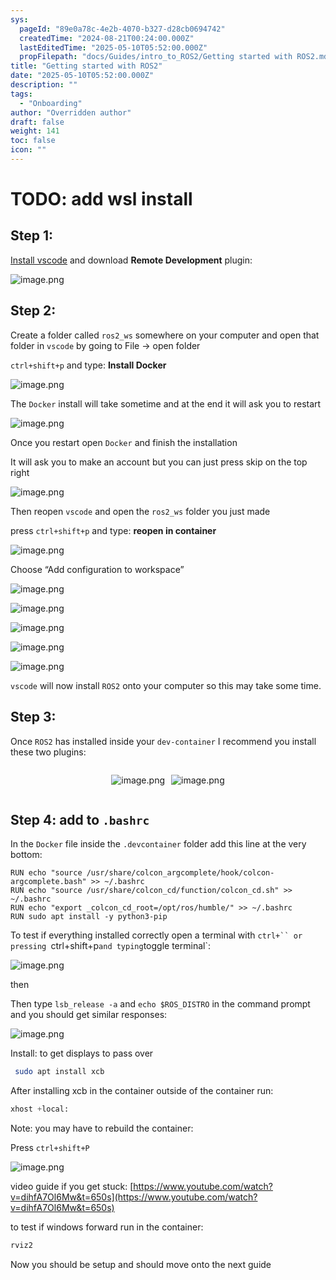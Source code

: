 ```yaml
---
sys:
  pageId: "89e0a78c-4e2b-4070-b327-d28cb0694742"
  createdTime: "2024-08-21T00:24:00.000Z"
  lastEditedTime: "2025-05-10T05:52:00.000Z"
  propFilepath: "docs/Guides/intro_to_ROS2/Getting started with ROS2.md"
title: "Getting started with ROS2"
date: "2025-05-10T05:52:00.000Z"
description: ""
tags:
  - "Onboarding"
author: "Overridden author"
draft: false
weight: 141
toc: false
icon: ""
---
```


# TODO: add wsl install

## Step 1:

[Install vscode](https://code.visualstudio.com/download) and download **Remote Development** plugin:

![image.png](https://prod-files-secure.s3.us-west-2.amazonaws.com/d518164a-d88e-44d1-a4ee-3adb3bd8bce0/efb52993-1881-4a40-b95e-6f020334f022/image.png?X-Amz-Algorithm=AWS4-HMAC-SHA256&X-Amz-Content-Sha256=UNSIGNED-PAYLOAD&X-Amz-Credential=ASIAZI2LB4664XHXK7RV%2F20250524%2Fus-west-2%2Fs3%2Faws4_request&X-Amz-Date=20250524T061058Z&X-Amz-Expires=3600&X-Amz-Security-Token=IQoJb3JpZ2luX2VjEEUaCXVzLXdlc3QtMiJHMEUCIGMHveTXmsYEG6f7juoxJiR5Mf3CbRvdx3WWNfBMWmBSAiEAi1YmesJspFuMH7rD8A21OUdeSpfEw95eQH98hoF%2FnUcqiAQI%2Fv%2F%2F%2F%2F%2F%2F%2F%2F%2F%2FARAAGgw2Mzc0MjMxODM4MDUiDGbqTjwwZ8%2FR%2FaE88SrcA4K0VHij%2Fgv8YcH0xNVxjiLMkFogdRSuDtHKTy78wK%2BcLpzVfRKVTOIc1lay%2BsaIzOO1sVXEY6LIoFEdg%2F7pAg%2FW4gODuEB7wkxnwfFjJWT4VfzJ4RJUWt7PoWAD7fcO0NDqI8hfCaX1R24bC8n931eeJIOxOjcU1UWv%2F0iKE53o3gaYugFdr%2FVR7kfSRkpUeH1jE8GgsN6bRcaZacXdEuA8Pyoj%2Fyx2ztkL73cgqgL0yAIWWZ1iyj659P5QVthkB0CfOCLuMeVmKqBSNMLF4JP1Rcr0dHJ%2Fw4csvs3rAaWOFeLMCwjV7QzfVhYf7wTW2iK%2Fa6qt1QmlEuZYmm%2FmK%2F4iij0LlEo7v2U9HObVaW3MDgSGYfzha4FlItMS85L6f%2BPdfoLC7hBa2ldKHIVO1XSrK44AgIU1%2BgaIkRJ6C%2BhaFQfzHddPAxggGqWndWKU%2FehzG48ZGA3eMdF%2BK%2BfcDEJ1596OnSxFbOFuQHV6JRt3XJdmzcDDtqV8365D%2FDbDfww8a5RcP11u%2BdcA2IbI8PuaLBhFEIUs5rzJkODmfhZXKaYTtFqCYFNCjlj2iPGTuR716y3WWCplfs94hwLyKVC6N0dg9GWTPENluSMEKpRiMSMMKFwDry%2BHQwl9MNmrxcEGOqUBtMu3HYKKhgNDtUVNQoi87ZriSx%2BEccfOJjQLxj9FR9exQ%2BT6jJasKUvJgRut3iehAaE7D6TEZAzx7BEJxFq1ekULRvzBBU5lU6wI9bnMOA%2BkYZbYcYnzQcA%2F4xCnohxpRjvOf%2BRe2K40iKgaqwPtfzvC0cWBKIaosxSEsRNVuP0siriKKCaplTPudjgFTqjTayUaOLFEA8oWN1gOEXoVt7JNFqaf&X-Amz-Signature=682e4a757652d7497a831e4e5ce6457439e0ecee489536dd48b0643cf2430516&X-Amz-SignedHeaders=host&x-id=GetObject)

## Step 2:

Create a folder called `ros2_ws` somewhere on your computer and open that folder in `vscode` by going to File → open folder 

`ctrl+shift+p` and type: **Install Docker**

![image.png](https://prod-files-secure.s3.us-west-2.amazonaws.com/d518164a-d88e-44d1-a4ee-3adb3bd8bce0/2269dc0e-1cd5-47ff-bceb-c04ad9b2eab0/image.png?X-Amz-Algorithm=AWS4-HMAC-SHA256&X-Amz-Content-Sha256=UNSIGNED-PAYLOAD&X-Amz-Credential=ASIAZI2LB4664XHXK7RV%2F20250524%2Fus-west-2%2Fs3%2Faws4_request&X-Amz-Date=20250524T061058Z&X-Amz-Expires=3600&X-Amz-Security-Token=IQoJb3JpZ2luX2VjEEUaCXVzLXdlc3QtMiJHMEUCIGMHveTXmsYEG6f7juoxJiR5Mf3CbRvdx3WWNfBMWmBSAiEAi1YmesJspFuMH7rD8A21OUdeSpfEw95eQH98hoF%2FnUcqiAQI%2Fv%2F%2F%2F%2F%2F%2F%2F%2F%2F%2FARAAGgw2Mzc0MjMxODM4MDUiDGbqTjwwZ8%2FR%2FaE88SrcA4K0VHij%2Fgv8YcH0xNVxjiLMkFogdRSuDtHKTy78wK%2BcLpzVfRKVTOIc1lay%2BsaIzOO1sVXEY6LIoFEdg%2F7pAg%2FW4gODuEB7wkxnwfFjJWT4VfzJ4RJUWt7PoWAD7fcO0NDqI8hfCaX1R24bC8n931eeJIOxOjcU1UWv%2F0iKE53o3gaYugFdr%2FVR7kfSRkpUeH1jE8GgsN6bRcaZacXdEuA8Pyoj%2Fyx2ztkL73cgqgL0yAIWWZ1iyj659P5QVthkB0CfOCLuMeVmKqBSNMLF4JP1Rcr0dHJ%2Fw4csvs3rAaWOFeLMCwjV7QzfVhYf7wTW2iK%2Fa6qt1QmlEuZYmm%2FmK%2F4iij0LlEo7v2U9HObVaW3MDgSGYfzha4FlItMS85L6f%2BPdfoLC7hBa2ldKHIVO1XSrK44AgIU1%2BgaIkRJ6C%2BhaFQfzHddPAxggGqWndWKU%2FehzG48ZGA3eMdF%2BK%2BfcDEJ1596OnSxFbOFuQHV6JRt3XJdmzcDDtqV8365D%2FDbDfww8a5RcP11u%2BdcA2IbI8PuaLBhFEIUs5rzJkODmfhZXKaYTtFqCYFNCjlj2iPGTuR716y3WWCplfs94hwLyKVC6N0dg9GWTPENluSMEKpRiMSMMKFwDry%2BHQwl9MNmrxcEGOqUBtMu3HYKKhgNDtUVNQoi87ZriSx%2BEccfOJjQLxj9FR9exQ%2BT6jJasKUvJgRut3iehAaE7D6TEZAzx7BEJxFq1ekULRvzBBU5lU6wI9bnMOA%2BkYZbYcYnzQcA%2F4xCnohxpRjvOf%2BRe2K40iKgaqwPtfzvC0cWBKIaosxSEsRNVuP0siriKKCaplTPudjgFTqjTayUaOLFEA8oWN1gOEXoVt7JNFqaf&X-Amz-Signature=14289e6df4fda790f27afe98bc80d770669934e1c7842417c9c3d8de39ab5d81&X-Amz-SignedHeaders=host&x-id=GetObject)

The `Docker` install will take sometime and at the end it will ask you to restart

![image.png](https://prod-files-secure.s3.us-west-2.amazonaws.com/d518164a-d88e-44d1-a4ee-3adb3bd8bce0/ed233f78-be33-4b1f-b89c-9c346c0e961e/image.png?X-Amz-Algorithm=AWS4-HMAC-SHA256&X-Amz-Content-Sha256=UNSIGNED-PAYLOAD&X-Amz-Credential=ASIAZI2LB4664XHXK7RV%2F20250524%2Fus-west-2%2Fs3%2Faws4_request&X-Amz-Date=20250524T061058Z&X-Amz-Expires=3600&X-Amz-Security-Token=IQoJb3JpZ2luX2VjEEUaCXVzLXdlc3QtMiJHMEUCIGMHveTXmsYEG6f7juoxJiR5Mf3CbRvdx3WWNfBMWmBSAiEAi1YmesJspFuMH7rD8A21OUdeSpfEw95eQH98hoF%2FnUcqiAQI%2Fv%2F%2F%2F%2F%2F%2F%2F%2F%2F%2FARAAGgw2Mzc0MjMxODM4MDUiDGbqTjwwZ8%2FR%2FaE88SrcA4K0VHij%2Fgv8YcH0xNVxjiLMkFogdRSuDtHKTy78wK%2BcLpzVfRKVTOIc1lay%2BsaIzOO1sVXEY6LIoFEdg%2F7pAg%2FW4gODuEB7wkxnwfFjJWT4VfzJ4RJUWt7PoWAD7fcO0NDqI8hfCaX1R24bC8n931eeJIOxOjcU1UWv%2F0iKE53o3gaYugFdr%2FVR7kfSRkpUeH1jE8GgsN6bRcaZacXdEuA8Pyoj%2Fyx2ztkL73cgqgL0yAIWWZ1iyj659P5QVthkB0CfOCLuMeVmKqBSNMLF4JP1Rcr0dHJ%2Fw4csvs3rAaWOFeLMCwjV7QzfVhYf7wTW2iK%2Fa6qt1QmlEuZYmm%2FmK%2F4iij0LlEo7v2U9HObVaW3MDgSGYfzha4FlItMS85L6f%2BPdfoLC7hBa2ldKHIVO1XSrK44AgIU1%2BgaIkRJ6C%2BhaFQfzHddPAxggGqWndWKU%2FehzG48ZGA3eMdF%2BK%2BfcDEJ1596OnSxFbOFuQHV6JRt3XJdmzcDDtqV8365D%2FDbDfww8a5RcP11u%2BdcA2IbI8PuaLBhFEIUs5rzJkODmfhZXKaYTtFqCYFNCjlj2iPGTuR716y3WWCplfs94hwLyKVC6N0dg9GWTPENluSMEKpRiMSMMKFwDry%2BHQwl9MNmrxcEGOqUBtMu3HYKKhgNDtUVNQoi87ZriSx%2BEccfOJjQLxj9FR9exQ%2BT6jJasKUvJgRut3iehAaE7D6TEZAzx7BEJxFq1ekULRvzBBU5lU6wI9bnMOA%2BkYZbYcYnzQcA%2F4xCnohxpRjvOf%2BRe2K40iKgaqwPtfzvC0cWBKIaosxSEsRNVuP0siriKKCaplTPudjgFTqjTayUaOLFEA8oWN1gOEXoVt7JNFqaf&X-Amz-Signature=cb5655cad11a1b021da591df010ca1418726eca503a7949d939f1085f8aa8069&X-Amz-SignedHeaders=host&x-id=GetObject)

Once you restart open `Docker` and finish the installation

It will ask you to make an account but you can just press skip on the top right

![image.png](https://prod-files-secure.s3.us-west-2.amazonaws.com/d518164a-d88e-44d1-a4ee-3adb3bd8bce0/21010ad9-1659-4fd9-9f59-9932a09b2a3d/image.png?X-Amz-Algorithm=AWS4-HMAC-SHA256&X-Amz-Content-Sha256=UNSIGNED-PAYLOAD&X-Amz-Credential=ASIAZI2LB4664XHXK7RV%2F20250524%2Fus-west-2%2Fs3%2Faws4_request&X-Amz-Date=20250524T061058Z&X-Amz-Expires=3600&X-Amz-Security-Token=IQoJb3JpZ2luX2VjEEUaCXVzLXdlc3QtMiJHMEUCIGMHveTXmsYEG6f7juoxJiR5Mf3CbRvdx3WWNfBMWmBSAiEAi1YmesJspFuMH7rD8A21OUdeSpfEw95eQH98hoF%2FnUcqiAQI%2Fv%2F%2F%2F%2F%2F%2F%2F%2F%2F%2FARAAGgw2Mzc0MjMxODM4MDUiDGbqTjwwZ8%2FR%2FaE88SrcA4K0VHij%2Fgv8YcH0xNVxjiLMkFogdRSuDtHKTy78wK%2BcLpzVfRKVTOIc1lay%2BsaIzOO1sVXEY6LIoFEdg%2F7pAg%2FW4gODuEB7wkxnwfFjJWT4VfzJ4RJUWt7PoWAD7fcO0NDqI8hfCaX1R24bC8n931eeJIOxOjcU1UWv%2F0iKE53o3gaYugFdr%2FVR7kfSRkpUeH1jE8GgsN6bRcaZacXdEuA8Pyoj%2Fyx2ztkL73cgqgL0yAIWWZ1iyj659P5QVthkB0CfOCLuMeVmKqBSNMLF4JP1Rcr0dHJ%2Fw4csvs3rAaWOFeLMCwjV7QzfVhYf7wTW2iK%2Fa6qt1QmlEuZYmm%2FmK%2F4iij0LlEo7v2U9HObVaW3MDgSGYfzha4FlItMS85L6f%2BPdfoLC7hBa2ldKHIVO1XSrK44AgIU1%2BgaIkRJ6C%2BhaFQfzHddPAxggGqWndWKU%2FehzG48ZGA3eMdF%2BK%2BfcDEJ1596OnSxFbOFuQHV6JRt3XJdmzcDDtqV8365D%2FDbDfww8a5RcP11u%2BdcA2IbI8PuaLBhFEIUs5rzJkODmfhZXKaYTtFqCYFNCjlj2iPGTuR716y3WWCplfs94hwLyKVC6N0dg9GWTPENluSMEKpRiMSMMKFwDry%2BHQwl9MNmrxcEGOqUBtMu3HYKKhgNDtUVNQoi87ZriSx%2BEccfOJjQLxj9FR9exQ%2BT6jJasKUvJgRut3iehAaE7D6TEZAzx7BEJxFq1ekULRvzBBU5lU6wI9bnMOA%2BkYZbYcYnzQcA%2F4xCnohxpRjvOf%2BRe2K40iKgaqwPtfzvC0cWBKIaosxSEsRNVuP0siriKKCaplTPudjgFTqjTayUaOLFEA8oWN1gOEXoVt7JNFqaf&X-Amz-Signature=6020198cf0fb6e82927f09f37a589d0fab65dc9ae7825ce88642d309dddd1892&X-Amz-SignedHeaders=host&x-id=GetObject)

Then reopen `vscode` and open the `ros2_ws` folder you just made

press `ctrl+shift+p` and type: **reopen in container**

![image.png](https://prod-files-secure.s3.us-west-2.amazonaws.com/d518164a-d88e-44d1-a4ee-3adb3bd8bce0/4e93b8c2-41ad-488c-8095-c74205196118/image.png?X-Amz-Algorithm=AWS4-HMAC-SHA256&X-Amz-Content-Sha256=UNSIGNED-PAYLOAD&X-Amz-Credential=ASIAZI2LB4664XHXK7RV%2F20250524%2Fus-west-2%2Fs3%2Faws4_request&X-Amz-Date=20250524T061058Z&X-Amz-Expires=3600&X-Amz-Security-Token=IQoJb3JpZ2luX2VjEEUaCXVzLXdlc3QtMiJHMEUCIGMHveTXmsYEG6f7juoxJiR5Mf3CbRvdx3WWNfBMWmBSAiEAi1YmesJspFuMH7rD8A21OUdeSpfEw95eQH98hoF%2FnUcqiAQI%2Fv%2F%2F%2F%2F%2F%2F%2F%2F%2F%2FARAAGgw2Mzc0MjMxODM4MDUiDGbqTjwwZ8%2FR%2FaE88SrcA4K0VHij%2Fgv8YcH0xNVxjiLMkFogdRSuDtHKTy78wK%2BcLpzVfRKVTOIc1lay%2BsaIzOO1sVXEY6LIoFEdg%2F7pAg%2FW4gODuEB7wkxnwfFjJWT4VfzJ4RJUWt7PoWAD7fcO0NDqI8hfCaX1R24bC8n931eeJIOxOjcU1UWv%2F0iKE53o3gaYugFdr%2FVR7kfSRkpUeH1jE8GgsN6bRcaZacXdEuA8Pyoj%2Fyx2ztkL73cgqgL0yAIWWZ1iyj659P5QVthkB0CfOCLuMeVmKqBSNMLF4JP1Rcr0dHJ%2Fw4csvs3rAaWOFeLMCwjV7QzfVhYf7wTW2iK%2Fa6qt1QmlEuZYmm%2FmK%2F4iij0LlEo7v2U9HObVaW3MDgSGYfzha4FlItMS85L6f%2BPdfoLC7hBa2ldKHIVO1XSrK44AgIU1%2BgaIkRJ6C%2BhaFQfzHddPAxggGqWndWKU%2FehzG48ZGA3eMdF%2BK%2BfcDEJ1596OnSxFbOFuQHV6JRt3XJdmzcDDtqV8365D%2FDbDfww8a5RcP11u%2BdcA2IbI8PuaLBhFEIUs5rzJkODmfhZXKaYTtFqCYFNCjlj2iPGTuR716y3WWCplfs94hwLyKVC6N0dg9GWTPENluSMEKpRiMSMMKFwDry%2BHQwl9MNmrxcEGOqUBtMu3HYKKhgNDtUVNQoi87ZriSx%2BEccfOJjQLxj9FR9exQ%2BT6jJasKUvJgRut3iehAaE7D6TEZAzx7BEJxFq1ekULRvzBBU5lU6wI9bnMOA%2BkYZbYcYnzQcA%2F4xCnohxpRjvOf%2BRe2K40iKgaqwPtfzvC0cWBKIaosxSEsRNVuP0siriKKCaplTPudjgFTqjTayUaOLFEA8oWN1gOEXoVt7JNFqaf&X-Amz-Signature=7c2b4d4a2ab796a8f6f238149e69156606861e43c50901d39342a7d1b82a2cbe&X-Amz-SignedHeaders=host&x-id=GetObject)

Choose “Add configuration to workspace”

![image.png](https://prod-files-secure.s3.us-west-2.amazonaws.com/d518164a-d88e-44d1-a4ee-3adb3bd8bce0/9560b282-5060-4989-ba37-97e7b2c22476/image.png?X-Amz-Algorithm=AWS4-HMAC-SHA256&X-Amz-Content-Sha256=UNSIGNED-PAYLOAD&X-Amz-Credential=ASIAZI2LB4664XHXK7RV%2F20250524%2Fus-west-2%2Fs3%2Faws4_request&X-Amz-Date=20250524T061058Z&X-Amz-Expires=3600&X-Amz-Security-Token=IQoJb3JpZ2luX2VjEEUaCXVzLXdlc3QtMiJHMEUCIGMHveTXmsYEG6f7juoxJiR5Mf3CbRvdx3WWNfBMWmBSAiEAi1YmesJspFuMH7rD8A21OUdeSpfEw95eQH98hoF%2FnUcqiAQI%2Fv%2F%2F%2F%2F%2F%2F%2F%2F%2F%2FARAAGgw2Mzc0MjMxODM4MDUiDGbqTjwwZ8%2FR%2FaE88SrcA4K0VHij%2Fgv8YcH0xNVxjiLMkFogdRSuDtHKTy78wK%2BcLpzVfRKVTOIc1lay%2BsaIzOO1sVXEY6LIoFEdg%2F7pAg%2FW4gODuEB7wkxnwfFjJWT4VfzJ4RJUWt7PoWAD7fcO0NDqI8hfCaX1R24bC8n931eeJIOxOjcU1UWv%2F0iKE53o3gaYugFdr%2FVR7kfSRkpUeH1jE8GgsN6bRcaZacXdEuA8Pyoj%2Fyx2ztkL73cgqgL0yAIWWZ1iyj659P5QVthkB0CfOCLuMeVmKqBSNMLF4JP1Rcr0dHJ%2Fw4csvs3rAaWOFeLMCwjV7QzfVhYf7wTW2iK%2Fa6qt1QmlEuZYmm%2FmK%2F4iij0LlEo7v2U9HObVaW3MDgSGYfzha4FlItMS85L6f%2BPdfoLC7hBa2ldKHIVO1XSrK44AgIU1%2BgaIkRJ6C%2BhaFQfzHddPAxggGqWndWKU%2FehzG48ZGA3eMdF%2BK%2BfcDEJ1596OnSxFbOFuQHV6JRt3XJdmzcDDtqV8365D%2FDbDfww8a5RcP11u%2BdcA2IbI8PuaLBhFEIUs5rzJkODmfhZXKaYTtFqCYFNCjlj2iPGTuR716y3WWCplfs94hwLyKVC6N0dg9GWTPENluSMEKpRiMSMMKFwDry%2BHQwl9MNmrxcEGOqUBtMu3HYKKhgNDtUVNQoi87ZriSx%2BEccfOJjQLxj9FR9exQ%2BT6jJasKUvJgRut3iehAaE7D6TEZAzx7BEJxFq1ekULRvzBBU5lU6wI9bnMOA%2BkYZbYcYnzQcA%2F4xCnohxpRjvOf%2BRe2K40iKgaqwPtfzvC0cWBKIaosxSEsRNVuP0siriKKCaplTPudjgFTqjTayUaOLFEA8oWN1gOEXoVt7JNFqaf&X-Amz-Signature=23306b9138e376cabd5007f586110b060ac5886e3eeefff77135eef686d000da&X-Amz-SignedHeaders=host&x-id=GetObject)

![image.png](https://prod-files-secure.s3.us-west-2.amazonaws.com/d518164a-d88e-44d1-a4ee-3adb3bd8bce0/2ee63f81-886b-48e8-a553-dc6e5eac99e4/image.png?X-Amz-Algorithm=AWS4-HMAC-SHA256&X-Amz-Content-Sha256=UNSIGNED-PAYLOAD&X-Amz-Credential=ASIAZI2LB4664XHXK7RV%2F20250524%2Fus-west-2%2Fs3%2Faws4_request&X-Amz-Date=20250524T061058Z&X-Amz-Expires=3600&X-Amz-Security-Token=IQoJb3JpZ2luX2VjEEUaCXVzLXdlc3QtMiJHMEUCIGMHveTXmsYEG6f7juoxJiR5Mf3CbRvdx3WWNfBMWmBSAiEAi1YmesJspFuMH7rD8A21OUdeSpfEw95eQH98hoF%2FnUcqiAQI%2Fv%2F%2F%2F%2F%2F%2F%2F%2F%2F%2FARAAGgw2Mzc0MjMxODM4MDUiDGbqTjwwZ8%2FR%2FaE88SrcA4K0VHij%2Fgv8YcH0xNVxjiLMkFogdRSuDtHKTy78wK%2BcLpzVfRKVTOIc1lay%2BsaIzOO1sVXEY6LIoFEdg%2F7pAg%2FW4gODuEB7wkxnwfFjJWT4VfzJ4RJUWt7PoWAD7fcO0NDqI8hfCaX1R24bC8n931eeJIOxOjcU1UWv%2F0iKE53o3gaYugFdr%2FVR7kfSRkpUeH1jE8GgsN6bRcaZacXdEuA8Pyoj%2Fyx2ztkL73cgqgL0yAIWWZ1iyj659P5QVthkB0CfOCLuMeVmKqBSNMLF4JP1Rcr0dHJ%2Fw4csvs3rAaWOFeLMCwjV7QzfVhYf7wTW2iK%2Fa6qt1QmlEuZYmm%2FmK%2F4iij0LlEo7v2U9HObVaW3MDgSGYfzha4FlItMS85L6f%2BPdfoLC7hBa2ldKHIVO1XSrK44AgIU1%2BgaIkRJ6C%2BhaFQfzHddPAxggGqWndWKU%2FehzG48ZGA3eMdF%2BK%2BfcDEJ1596OnSxFbOFuQHV6JRt3XJdmzcDDtqV8365D%2FDbDfww8a5RcP11u%2BdcA2IbI8PuaLBhFEIUs5rzJkODmfhZXKaYTtFqCYFNCjlj2iPGTuR716y3WWCplfs94hwLyKVC6N0dg9GWTPENluSMEKpRiMSMMKFwDry%2BHQwl9MNmrxcEGOqUBtMu3HYKKhgNDtUVNQoi87ZriSx%2BEccfOJjQLxj9FR9exQ%2BT6jJasKUvJgRut3iehAaE7D6TEZAzx7BEJxFq1ekULRvzBBU5lU6wI9bnMOA%2BkYZbYcYnzQcA%2F4xCnohxpRjvOf%2BRe2K40iKgaqwPtfzvC0cWBKIaosxSEsRNVuP0siriKKCaplTPudjgFTqjTayUaOLFEA8oWN1gOEXoVt7JNFqaf&X-Amz-Signature=f45ce9c3ab84c69cadeb3cbadfce7acf1270788b1922ba515f6bdfd4726e6ab3&X-Amz-SignedHeaders=host&x-id=GetObject)

![image.png](https://prod-files-secure.s3.us-west-2.amazonaws.com/d518164a-d88e-44d1-a4ee-3adb3bd8bce0/ae1580b2-b048-407e-aed9-b584224a7a04/image.png?X-Amz-Algorithm=AWS4-HMAC-SHA256&X-Amz-Content-Sha256=UNSIGNED-PAYLOAD&X-Amz-Credential=ASIAZI2LB4664XHXK7RV%2F20250524%2Fus-west-2%2Fs3%2Faws4_request&X-Amz-Date=20250524T061058Z&X-Amz-Expires=3600&X-Amz-Security-Token=IQoJb3JpZ2luX2VjEEUaCXVzLXdlc3QtMiJHMEUCIGMHveTXmsYEG6f7juoxJiR5Mf3CbRvdx3WWNfBMWmBSAiEAi1YmesJspFuMH7rD8A21OUdeSpfEw95eQH98hoF%2FnUcqiAQI%2Fv%2F%2F%2F%2F%2F%2F%2F%2F%2F%2FARAAGgw2Mzc0MjMxODM4MDUiDGbqTjwwZ8%2FR%2FaE88SrcA4K0VHij%2Fgv8YcH0xNVxjiLMkFogdRSuDtHKTy78wK%2BcLpzVfRKVTOIc1lay%2BsaIzOO1sVXEY6LIoFEdg%2F7pAg%2FW4gODuEB7wkxnwfFjJWT4VfzJ4RJUWt7PoWAD7fcO0NDqI8hfCaX1R24bC8n931eeJIOxOjcU1UWv%2F0iKE53o3gaYugFdr%2FVR7kfSRkpUeH1jE8GgsN6bRcaZacXdEuA8Pyoj%2Fyx2ztkL73cgqgL0yAIWWZ1iyj659P5QVthkB0CfOCLuMeVmKqBSNMLF4JP1Rcr0dHJ%2Fw4csvs3rAaWOFeLMCwjV7QzfVhYf7wTW2iK%2Fa6qt1QmlEuZYmm%2FmK%2F4iij0LlEo7v2U9HObVaW3MDgSGYfzha4FlItMS85L6f%2BPdfoLC7hBa2ldKHIVO1XSrK44AgIU1%2BgaIkRJ6C%2BhaFQfzHddPAxggGqWndWKU%2FehzG48ZGA3eMdF%2BK%2BfcDEJ1596OnSxFbOFuQHV6JRt3XJdmzcDDtqV8365D%2FDbDfww8a5RcP11u%2BdcA2IbI8PuaLBhFEIUs5rzJkODmfhZXKaYTtFqCYFNCjlj2iPGTuR716y3WWCplfs94hwLyKVC6N0dg9GWTPENluSMEKpRiMSMMKFwDry%2BHQwl9MNmrxcEGOqUBtMu3HYKKhgNDtUVNQoi87ZriSx%2BEccfOJjQLxj9FR9exQ%2BT6jJasKUvJgRut3iehAaE7D6TEZAzx7BEJxFq1ekULRvzBBU5lU6wI9bnMOA%2BkYZbYcYnzQcA%2F4xCnohxpRjvOf%2BRe2K40iKgaqwPtfzvC0cWBKIaosxSEsRNVuP0siriKKCaplTPudjgFTqjTayUaOLFEA8oWN1gOEXoVt7JNFqaf&X-Amz-Signature=e6b9a1e3871ec89335a78337af65d78a5ad7fb6a2e7ee6cab99f1ff41f899422&X-Amz-SignedHeaders=host&x-id=GetObject)

![image.png](https://prod-files-secure.s3.us-west-2.amazonaws.com/d518164a-d88e-44d1-a4ee-3adb3bd8bce0/53255b28-f75e-430f-b9e3-c0ac8577e42b/image.png?X-Amz-Algorithm=AWS4-HMAC-SHA256&X-Amz-Content-Sha256=UNSIGNED-PAYLOAD&X-Amz-Credential=ASIAZI2LB4664XHXK7RV%2F20250524%2Fus-west-2%2Fs3%2Faws4_request&X-Amz-Date=20250524T061058Z&X-Amz-Expires=3600&X-Amz-Security-Token=IQoJb3JpZ2luX2VjEEUaCXVzLXdlc3QtMiJHMEUCIGMHveTXmsYEG6f7juoxJiR5Mf3CbRvdx3WWNfBMWmBSAiEAi1YmesJspFuMH7rD8A21OUdeSpfEw95eQH98hoF%2FnUcqiAQI%2Fv%2F%2F%2F%2F%2F%2F%2F%2F%2F%2FARAAGgw2Mzc0MjMxODM4MDUiDGbqTjwwZ8%2FR%2FaE88SrcA4K0VHij%2Fgv8YcH0xNVxjiLMkFogdRSuDtHKTy78wK%2BcLpzVfRKVTOIc1lay%2BsaIzOO1sVXEY6LIoFEdg%2F7pAg%2FW4gODuEB7wkxnwfFjJWT4VfzJ4RJUWt7PoWAD7fcO0NDqI8hfCaX1R24bC8n931eeJIOxOjcU1UWv%2F0iKE53o3gaYugFdr%2FVR7kfSRkpUeH1jE8GgsN6bRcaZacXdEuA8Pyoj%2Fyx2ztkL73cgqgL0yAIWWZ1iyj659P5QVthkB0CfOCLuMeVmKqBSNMLF4JP1Rcr0dHJ%2Fw4csvs3rAaWOFeLMCwjV7QzfVhYf7wTW2iK%2Fa6qt1QmlEuZYmm%2FmK%2F4iij0LlEo7v2U9HObVaW3MDgSGYfzha4FlItMS85L6f%2BPdfoLC7hBa2ldKHIVO1XSrK44AgIU1%2BgaIkRJ6C%2BhaFQfzHddPAxggGqWndWKU%2FehzG48ZGA3eMdF%2BK%2BfcDEJ1596OnSxFbOFuQHV6JRt3XJdmzcDDtqV8365D%2FDbDfww8a5RcP11u%2BdcA2IbI8PuaLBhFEIUs5rzJkODmfhZXKaYTtFqCYFNCjlj2iPGTuR716y3WWCplfs94hwLyKVC6N0dg9GWTPENluSMEKpRiMSMMKFwDry%2BHQwl9MNmrxcEGOqUBtMu3HYKKhgNDtUVNQoi87ZriSx%2BEccfOJjQLxj9FR9exQ%2BT6jJasKUvJgRut3iehAaE7D6TEZAzx7BEJxFq1ekULRvzBBU5lU6wI9bnMOA%2BkYZbYcYnzQcA%2F4xCnohxpRjvOf%2BRe2K40iKgaqwPtfzvC0cWBKIaosxSEsRNVuP0siriKKCaplTPudjgFTqjTayUaOLFEA8oWN1gOEXoVt7JNFqaf&X-Amz-Signature=37aa667b72304447931b7ede23003aa9a8a02922b64ebffebbc6e3cd6efb0bb7&X-Amz-SignedHeaders=host&x-id=GetObject)

![image.png](https://prod-files-secure.s3.us-west-2.amazonaws.com/d518164a-d88e-44d1-a4ee-3adb3bd8bce0/7c562767-5af9-4ffb-97d1-327bcdf4ee00/image.png?X-Amz-Algorithm=AWS4-HMAC-SHA256&X-Amz-Content-Sha256=UNSIGNED-PAYLOAD&X-Amz-Credential=ASIAZI2LB4664XHXK7RV%2F20250524%2Fus-west-2%2Fs3%2Faws4_request&X-Amz-Date=20250524T061058Z&X-Amz-Expires=3600&X-Amz-Security-Token=IQoJb3JpZ2luX2VjEEUaCXVzLXdlc3QtMiJHMEUCIGMHveTXmsYEG6f7juoxJiR5Mf3CbRvdx3WWNfBMWmBSAiEAi1YmesJspFuMH7rD8A21OUdeSpfEw95eQH98hoF%2FnUcqiAQI%2Fv%2F%2F%2F%2F%2F%2F%2F%2F%2F%2FARAAGgw2Mzc0MjMxODM4MDUiDGbqTjwwZ8%2FR%2FaE88SrcA4K0VHij%2Fgv8YcH0xNVxjiLMkFogdRSuDtHKTy78wK%2BcLpzVfRKVTOIc1lay%2BsaIzOO1sVXEY6LIoFEdg%2F7pAg%2FW4gODuEB7wkxnwfFjJWT4VfzJ4RJUWt7PoWAD7fcO0NDqI8hfCaX1R24bC8n931eeJIOxOjcU1UWv%2F0iKE53o3gaYugFdr%2FVR7kfSRkpUeH1jE8GgsN6bRcaZacXdEuA8Pyoj%2Fyx2ztkL73cgqgL0yAIWWZ1iyj659P5QVthkB0CfOCLuMeVmKqBSNMLF4JP1Rcr0dHJ%2Fw4csvs3rAaWOFeLMCwjV7QzfVhYf7wTW2iK%2Fa6qt1QmlEuZYmm%2FmK%2F4iij0LlEo7v2U9HObVaW3MDgSGYfzha4FlItMS85L6f%2BPdfoLC7hBa2ldKHIVO1XSrK44AgIU1%2BgaIkRJ6C%2BhaFQfzHddPAxggGqWndWKU%2FehzG48ZGA3eMdF%2BK%2BfcDEJ1596OnSxFbOFuQHV6JRt3XJdmzcDDtqV8365D%2FDbDfww8a5RcP11u%2BdcA2IbI8PuaLBhFEIUs5rzJkODmfhZXKaYTtFqCYFNCjlj2iPGTuR716y3WWCplfs94hwLyKVC6N0dg9GWTPENluSMEKpRiMSMMKFwDry%2BHQwl9MNmrxcEGOqUBtMu3HYKKhgNDtUVNQoi87ZriSx%2BEccfOJjQLxj9FR9exQ%2BT6jJasKUvJgRut3iehAaE7D6TEZAzx7BEJxFq1ekULRvzBBU5lU6wI9bnMOA%2BkYZbYcYnzQcA%2F4xCnohxpRjvOf%2BRe2K40iKgaqwPtfzvC0cWBKIaosxSEsRNVuP0siriKKCaplTPudjgFTqjTayUaOLFEA8oWN1gOEXoVt7JNFqaf&X-Amz-Signature=75553b0ad0c2269faf176061a91a679d02acb1a0cacfbb28bb5c4a259a68323a&X-Amz-SignedHeaders=host&x-id=GetObject)

`vscode` will now install `ROS2` onto your computer so this may take some time.

## Step 3:

Once `ROS2` has installed inside your `dev-container` I recommend you install these two plugins:

<div style="display: flex;flex-direction: row; column-gap:10px; max-width: 630px;justify-content: center;">
<div>

![image.png](https://prod-files-secure.s3.us-west-2.amazonaws.com/d518164a-d88e-44d1-a4ee-3adb3bd8bce0/3fc3d550-5a54-4ba1-ba6b-faa01cdb7369/image.png?X-Amz-Algorithm=AWS4-HMAC-SHA256&X-Amz-Content-Sha256=UNSIGNED-PAYLOAD&X-Amz-Credential=ASIAZI2LB466WY4KFNG4%2F20250524%2Fus-west-2%2Fs3%2Faws4_request&X-Amz-Date=20250524T061105Z&X-Amz-Expires=3600&X-Amz-Security-Token=IQoJb3JpZ2luX2VjEEUaCXVzLXdlc3QtMiJHMEUCIQC1sPby5IKdtKf1jQVj2%2FagBqk55u87Gk8uLm32%2Bkun0wIgIdbV7m3MRZz4mYNADw7xlf2k%2Fb4BdK0xEp15axKXk00qiAQI%2Fv%2F%2F%2F%2F%2F%2F%2F%2F%2F%2FARAAGgw2Mzc0MjMxODM4MDUiDDeF7UOVyvOiHh6vsyrcA%2BTap9klm6nS73I3rwGtK9qpo%2Fjvw7y2M%2FeGi7Yk5EWFs4FQPKv29u8eAh%2F5lw727NrQiWrp017rLr%2BaG3nVt3SFVHekJg4sZgWKlYEQWNGNaI702JKd9KLIRN26gqMWCxw%2FwCGmRUSUfl6qEqZs4cRIDfVgiNOwYDjPU1gkx4D0kYUpQHgwHhILZcwGlgl5TRPRBs4wKgejB18SikaZeVPU5orqMxa6zJyaiNPDExAxpK6BxGoWcRO%2BLaHU%2F24nXbEQPmq%2Bc52gKgbQkPh1blu9e8AqAnL%2BsFxWSyGQC9M%2FEBJjvYExJoO74J276LPTTRk4AStCnWOpPzsoYkpdb%2BwUYUNUhkxJoFTyTgEpdYsOhhPK40yRnA0JMmGXNGiYghTvves8YXMkyYKxjptdkiLoWJWXSbb%2BSZWRRD3MmdFh9kG%2F812b4EjTIn90sU28CaN5sipoWzEM1EgaVxgpSS29KssPfbZbmpEHKcDv4srdiPwMiZzqgH8tUrVMv6idB%2BAjm5Fw8om6KdzRT6JYf6WtEfeR2FHmLOBZ8QPRRTAs27zDju%2FBQjCu31F1kZzuBUt1ACv0GFmEqeqOlp2a94yRM%2FkXhYyXRH7xdwo9bYEoyTtrdUx4Ui6Wa9cOMLWrxcEGOqUBzAhoqnQwr22Qg%2F6YxwV%2F%2FK63n0WO65gpWwmyVBQGQdoRqzoaehIAryf%2Fpim8eR9OW2OHBFsiunyngnR%2BlInqlGKS7YXEYb8Azp%2FPKB8Oa93OpPdonj6AKmrz6uDeXuW9Lv%2F1lKOWYVK5l%2FFLoVWhun3X6DpoCdz04v%2FW3f%2F%2BiwVLY3waBiED1TNXknmEZcDjY5DACb4suq9CDMmQS0xaO5OSwtBL&X-Amz-Signature=a45e1f7f39ba14a8daf49cc9cff6be511d254093eefffe3e57abaca98d4a571f&X-Amz-SignedHeaders=host&x-id=GetObject)

</div>
<div>

![image.png](https://prod-files-secure.s3.us-west-2.amazonaws.com/d518164a-d88e-44d1-a4ee-3adb3bd8bce0/d994cc66-13c2-4093-a5a3-f84cf4601a82/image.png?X-Amz-Algorithm=AWS4-HMAC-SHA256&X-Amz-Content-Sha256=UNSIGNED-PAYLOAD&X-Amz-Credential=ASIAZI2LB466WRS52BVN%2F20250524%2Fus-west-2%2Fs3%2Faws4_request&X-Amz-Date=20250524T061105Z&X-Amz-Expires=3600&X-Amz-Security-Token=IQoJb3JpZ2luX2VjEEUaCXVzLXdlc3QtMiJHMEUCIQDpXXMW4bnDB95X1HmK9cD9XQUdCrqGIssiMhacSbYxiAIgWvxQBZXgI2XFRuMl4LpygMIuvCKPGIIecHQXnyPLnFIqiAQI%2Fv%2F%2F%2F%2F%2F%2F%2F%2F%2F%2FARAAGgw2Mzc0MjMxODM4MDUiDE7OMmpnl%2BAGIS%2B5%2ByrcAz79jlnkBQLZvDX06NRD69BuHxz4fwJo%2FmyNrCDCpmqKF7Qde8bWulr%2Fo0P7PprCx1sI%2FkQMRI5gitIwS4dx%2FGgDnl7PfckjJ2TRqgm3V2EWcYwj%2Bj2Sf%2FAfFrEkNjKUK4Z87cG90tGu8avd5QoZCWvgOyXfvyLcXz6%2B%2FQPxDk8U7x8xn1Y2JnYD1YuSFK5OjjkAlx0uqVFujVI7HPXznhC1m6bus45YD8IvibjQ8zW9eki01Rpzal2rMRM7%2BVvpiIboiWXsJgM4qjVPgTWdEI%2BkbqfGvhxYw5TpFymVQ5FFR5SC0LhHEfPjR91BbHp9YHgn7xUaB6NIUMyOMtn6olrd0MYt2BBP43ufeMjy2WGR%2F24QN7JSrLKCN0bA1y3L5Mymp0GwAuGdFYJ%2Fa7N3hNvwcbnzH2TGEGLx69O8bG0bYWkXsSXeWFBmHF3vgep2ztPufMr4wptzxCla4rUvPrzwPxExKiCF8YfDBjD9tcKk4QfR5MnT7YA4aIwn4ll2qKqEhv%2BSST5XWHRe5vAfTCHJjb8RHFmEoarfdRcWmyupcwXFDJgzkGw4Ct93Ue2QED5oIWTdk2p%2FM43ccb%2FfKfdL6TUPggeIV3JrG1LfRZ7JmouYX5czLZR0a%2B4KMNCrxcEGOqUBSkW8u8D%2Fl7qltbfXruWK6STGRKePKALqGLqQfNcaBnLf%2B9pMjBHxwWumyIm6H5%2FdB4qHVp%2BVl%2FE8GwNoOUFLbSI0GolxfP3Xtj6bqIh93knCk%2FW7M12vd%2B%2B%2FhiEH%2BHelGkTW37FySAnfHt04yDL%2By3JNmfyYnQG%2BxM%2BK6dIKj41gYczVOOsObhwEWuXXaplsmu5Cm2iU%2BKoyyrMmkMnFgakZRMWv&X-Amz-Signature=63487611273454f3abc80ff93074cd15d8bb2a485c631a427b742a7559b3727a&X-Amz-SignedHeaders=host&x-id=GetObject)

</div>
</div>

## Step 4: add to `.bashrc`

In the `Docker` file inside the `.devcontainer` folder add this line at the very bottom: 

```docker
RUN echo "source /usr/share/colcon_argcomplete/hook/colcon-argcomplete.bash" >> ~/.bashrc
RUN echo "source /usr/share/colcon_cd/function/colcon_cd.sh" >> ~/.bashrc
RUN echo "export _colcon_cd_root=/opt/ros/humble/" >> ~/.bashrc
RUN sudo apt install -y python3-pip 
```

To test if everything installed correctly open a terminal with `ctrl+`` or pressing `ctrl+shift+p` and typing `toggle terminal`:

![image.png](https://prod-files-secure.s3.us-west-2.amazonaws.com/d518164a-d88e-44d1-a4ee-3adb3bd8bce0/6a4943d8-b04e-4c02-9a58-775f3384d1a5/image.png?X-Amz-Algorithm=AWS4-HMAC-SHA256&X-Amz-Content-Sha256=UNSIGNED-PAYLOAD&X-Amz-Credential=ASIAZI2LB4664XHXK7RV%2F20250524%2Fus-west-2%2Fs3%2Faws4_request&X-Amz-Date=20250524T061058Z&X-Amz-Expires=3600&X-Amz-Security-Token=IQoJb3JpZ2luX2VjEEUaCXVzLXdlc3QtMiJHMEUCIGMHveTXmsYEG6f7juoxJiR5Mf3CbRvdx3WWNfBMWmBSAiEAi1YmesJspFuMH7rD8A21OUdeSpfEw95eQH98hoF%2FnUcqiAQI%2Fv%2F%2F%2F%2F%2F%2F%2F%2F%2F%2FARAAGgw2Mzc0MjMxODM4MDUiDGbqTjwwZ8%2FR%2FaE88SrcA4K0VHij%2Fgv8YcH0xNVxjiLMkFogdRSuDtHKTy78wK%2BcLpzVfRKVTOIc1lay%2BsaIzOO1sVXEY6LIoFEdg%2F7pAg%2FW4gODuEB7wkxnwfFjJWT4VfzJ4RJUWt7PoWAD7fcO0NDqI8hfCaX1R24bC8n931eeJIOxOjcU1UWv%2F0iKE53o3gaYugFdr%2FVR7kfSRkpUeH1jE8GgsN6bRcaZacXdEuA8Pyoj%2Fyx2ztkL73cgqgL0yAIWWZ1iyj659P5QVthkB0CfOCLuMeVmKqBSNMLF4JP1Rcr0dHJ%2Fw4csvs3rAaWOFeLMCwjV7QzfVhYf7wTW2iK%2Fa6qt1QmlEuZYmm%2FmK%2F4iij0LlEo7v2U9HObVaW3MDgSGYfzha4FlItMS85L6f%2BPdfoLC7hBa2ldKHIVO1XSrK44AgIU1%2BgaIkRJ6C%2BhaFQfzHddPAxggGqWndWKU%2FehzG48ZGA3eMdF%2BK%2BfcDEJ1596OnSxFbOFuQHV6JRt3XJdmzcDDtqV8365D%2FDbDfww8a5RcP11u%2BdcA2IbI8PuaLBhFEIUs5rzJkODmfhZXKaYTtFqCYFNCjlj2iPGTuR716y3WWCplfs94hwLyKVC6N0dg9GWTPENluSMEKpRiMSMMKFwDry%2BHQwl9MNmrxcEGOqUBtMu3HYKKhgNDtUVNQoi87ZriSx%2BEccfOJjQLxj9FR9exQ%2BT6jJasKUvJgRut3iehAaE7D6TEZAzx7BEJxFq1ekULRvzBBU5lU6wI9bnMOA%2BkYZbYcYnzQcA%2F4xCnohxpRjvOf%2BRe2K40iKgaqwPtfzvC0cWBKIaosxSEsRNVuP0siriKKCaplTPudjgFTqjTayUaOLFEA8oWN1gOEXoVt7JNFqaf&X-Amz-Signature=ae3da3f20af5c74f0c99c0628bc37bfdabe481c9b624af5828ced94164b5e23a&X-Amz-SignedHeaders=host&x-id=GetObject)

then 

Then type `lsb_release -a` and `echo $ROS_DISTRO` in the command prompt and you should get similar responses:

![image.png](https://prod-files-secure.s3.us-west-2.amazonaws.com/d518164a-d88e-44d1-a4ee-3adb3bd8bce0/3e635dec-a805-4e85-8b9e-d000e5b71a4e/image.png?X-Amz-Algorithm=AWS4-HMAC-SHA256&X-Amz-Content-Sha256=UNSIGNED-PAYLOAD&X-Amz-Credential=ASIAZI2LB4664XHXK7RV%2F20250524%2Fus-west-2%2Fs3%2Faws4_request&X-Amz-Date=20250524T061058Z&X-Amz-Expires=3600&X-Amz-Security-Token=IQoJb3JpZ2luX2VjEEUaCXVzLXdlc3QtMiJHMEUCIGMHveTXmsYEG6f7juoxJiR5Mf3CbRvdx3WWNfBMWmBSAiEAi1YmesJspFuMH7rD8A21OUdeSpfEw95eQH98hoF%2FnUcqiAQI%2Fv%2F%2F%2F%2F%2F%2F%2F%2F%2F%2FARAAGgw2Mzc0MjMxODM4MDUiDGbqTjwwZ8%2FR%2FaE88SrcA4K0VHij%2Fgv8YcH0xNVxjiLMkFogdRSuDtHKTy78wK%2BcLpzVfRKVTOIc1lay%2BsaIzOO1sVXEY6LIoFEdg%2F7pAg%2FW4gODuEB7wkxnwfFjJWT4VfzJ4RJUWt7PoWAD7fcO0NDqI8hfCaX1R24bC8n931eeJIOxOjcU1UWv%2F0iKE53o3gaYugFdr%2FVR7kfSRkpUeH1jE8GgsN6bRcaZacXdEuA8Pyoj%2Fyx2ztkL73cgqgL0yAIWWZ1iyj659P5QVthkB0CfOCLuMeVmKqBSNMLF4JP1Rcr0dHJ%2Fw4csvs3rAaWOFeLMCwjV7QzfVhYf7wTW2iK%2Fa6qt1QmlEuZYmm%2FmK%2F4iij0LlEo7v2U9HObVaW3MDgSGYfzha4FlItMS85L6f%2BPdfoLC7hBa2ldKHIVO1XSrK44AgIU1%2BgaIkRJ6C%2BhaFQfzHddPAxggGqWndWKU%2FehzG48ZGA3eMdF%2BK%2BfcDEJ1596OnSxFbOFuQHV6JRt3XJdmzcDDtqV8365D%2FDbDfww8a5RcP11u%2BdcA2IbI8PuaLBhFEIUs5rzJkODmfhZXKaYTtFqCYFNCjlj2iPGTuR716y3WWCplfs94hwLyKVC6N0dg9GWTPENluSMEKpRiMSMMKFwDry%2BHQwl9MNmrxcEGOqUBtMu3HYKKhgNDtUVNQoi87ZriSx%2BEccfOJjQLxj9FR9exQ%2BT6jJasKUvJgRut3iehAaE7D6TEZAzx7BEJxFq1ekULRvzBBU5lU6wI9bnMOA%2BkYZbYcYnzQcA%2F4xCnohxpRjvOf%2BRe2K40iKgaqwPtfzvC0cWBKIaosxSEsRNVuP0siriKKCaplTPudjgFTqjTayUaOLFEA8oWN1gOEXoVt7JNFqaf&X-Amz-Signature=57a16705d4397d64f2158d56a7e8fba8125bcb0786d8dc954f9227edc37f0dc9&X-Amz-SignedHeaders=host&x-id=GetObject)

Install:  to get displays to pass over

```bash
 sudo apt install xcb
```

After installing xcb in the container outside of the container run:

```python
xhost +local:
```

Note: you may have to rebuild the container:

Press `ctrl+shift+P`

![image.png](https://prod-files-secure.s3.us-west-2.amazonaws.com/d518164a-d88e-44d1-a4ee-3adb3bd8bce0/6c2be660-2618-4c38-9c26-53554f7a0b7b/image.png?X-Amz-Algorithm=AWS4-HMAC-SHA256&X-Amz-Content-Sha256=UNSIGNED-PAYLOAD&X-Amz-Credential=ASIAZI2LB4664XHXK7RV%2F20250524%2Fus-west-2%2Fs3%2Faws4_request&X-Amz-Date=20250524T061058Z&X-Amz-Expires=3600&X-Amz-Security-Token=IQoJb3JpZ2luX2VjEEUaCXVzLXdlc3QtMiJHMEUCIGMHveTXmsYEG6f7juoxJiR5Mf3CbRvdx3WWNfBMWmBSAiEAi1YmesJspFuMH7rD8A21OUdeSpfEw95eQH98hoF%2FnUcqiAQI%2Fv%2F%2F%2F%2F%2F%2F%2F%2F%2F%2FARAAGgw2Mzc0MjMxODM4MDUiDGbqTjwwZ8%2FR%2FaE88SrcA4K0VHij%2Fgv8YcH0xNVxjiLMkFogdRSuDtHKTy78wK%2BcLpzVfRKVTOIc1lay%2BsaIzOO1sVXEY6LIoFEdg%2F7pAg%2FW4gODuEB7wkxnwfFjJWT4VfzJ4RJUWt7PoWAD7fcO0NDqI8hfCaX1R24bC8n931eeJIOxOjcU1UWv%2F0iKE53o3gaYugFdr%2FVR7kfSRkpUeH1jE8GgsN6bRcaZacXdEuA8Pyoj%2Fyx2ztkL73cgqgL0yAIWWZ1iyj659P5QVthkB0CfOCLuMeVmKqBSNMLF4JP1Rcr0dHJ%2Fw4csvs3rAaWOFeLMCwjV7QzfVhYf7wTW2iK%2Fa6qt1QmlEuZYmm%2FmK%2F4iij0LlEo7v2U9HObVaW3MDgSGYfzha4FlItMS85L6f%2BPdfoLC7hBa2ldKHIVO1XSrK44AgIU1%2BgaIkRJ6C%2BhaFQfzHddPAxggGqWndWKU%2FehzG48ZGA3eMdF%2BK%2BfcDEJ1596OnSxFbOFuQHV6JRt3XJdmzcDDtqV8365D%2FDbDfww8a5RcP11u%2BdcA2IbI8PuaLBhFEIUs5rzJkODmfhZXKaYTtFqCYFNCjlj2iPGTuR716y3WWCplfs94hwLyKVC6N0dg9GWTPENluSMEKpRiMSMMKFwDry%2BHQwl9MNmrxcEGOqUBtMu3HYKKhgNDtUVNQoi87ZriSx%2BEccfOJjQLxj9FR9exQ%2BT6jJasKUvJgRut3iehAaE7D6TEZAzx7BEJxFq1ekULRvzBBU5lU6wI9bnMOA%2BkYZbYcYnzQcA%2F4xCnohxpRjvOf%2BRe2K40iKgaqwPtfzvC0cWBKIaosxSEsRNVuP0siriKKCaplTPudjgFTqjTayUaOLFEA8oWN1gOEXoVt7JNFqaf&X-Amz-Signature=d3db56dd431b31df85233a072e17c767787cbc97d671cec6af865760c1f8d5a2&X-Amz-SignedHeaders=host&x-id=GetObject)

video guide if you get stuck: [https://www.youtube.com/watch?v=dihfA7Ol6Mw&t=650s](https://www.youtube.com/watch?v=dihfA7Ol6Mw&t=650s)

to test if windows forward run in the container:

```bash
rviz2
```

Now you should be setup and should move onto the next guide 
